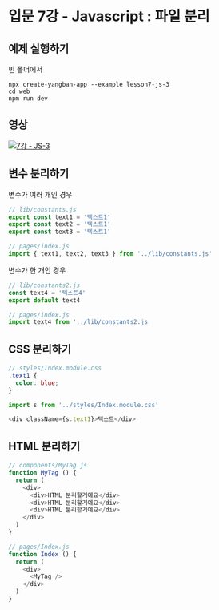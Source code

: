 # 입문 7강 - Javascript : 파일 분리

## 예제 실행하기
빈 폴더에서
```
npx create-yangban-app --example lesson7-js-3
cd web
npm run dev
```

## 영상
[![7강 - JS-3](http://img.youtube.com/vi/Mjdtjm1-8qY/0.jpg)](http://www.youtube.com/watch?v=Mjdtjm1-8qY "7강 JS-3")

## 변수 분리하기
변수가 여러 개인 경우
```javascript
// lib/constants.js
export const text1 = '텍스트1'
export const text2 = '텍스트1'
export const text3 = '텍스트1'
```
```javascript
// pages/index.js
import { text1, text2, text3 } from '../lib/constants.js'
```

변수가 한 개인 경우
```javascript
// lib/constants2.js
const text4 = '텍스트4'
export default text4
```
```javascript
// pages/index.js
import text4 from '../lib/constants2.js
```

## CSS 분리하기
```scss
// styles/Index.module.css
.text1 {
  color: blue;
}
```
```javascript
import s from '../styles/Index.module.css'

<div className={s.text1}>텍스트</div>
```

## HTML 분리하기
```javascript
// components/MyTag.js
function MyTag () {
  return (
    <div>
      <div>HTML 분리할거예요</div>
      <div>HTML 분리할거예요</div>
      <div>HTML 분리할거예요</div>
    </div>
  )
}
```
```javascript
// pages/Index.js
function Index () {
  return (
    <div>
      <MyTag />
    </div>
  )
}
```
